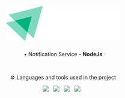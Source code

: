<!--Heading-->
<br/>
<h1 align='center'>
  <img src='.github/ignite.svg' />
</h1>
<p align='center'>
  • Notification Service - <strong>NodeJs</strong>
</p>
<br/>
<!--/Heading-->

<!--Section-->
<p align='center'>
  ⚙️ Languages and tools used in the project
</p>
<p align='center'>
  <img src='https://img.shields.io/badge/TypeScript-007ACC?style=for-the-badge&logo=typescript&logoColor=white' />&nbsp;&nbsp;
  <img src='https://img.shields.io/badge/Node.js-43853D?style=for-the-badge&logo=node.js&logoColor=white' />&nbsp;&nbsp;
  <img src='https://img.shields.io/badge/nestjs-%23E0234E.svg?style=for-the-badge&logo=nestjs&logoColor=white' />&nbsp;&nbsp;
  <img src='https://img.shields.io/badge/Prisma-3982CE?style=for-the-badge&logo=Prisma&logoColor=white' />&nbsp;&nbsp;
</p>
<br/>
<!--/Section-->